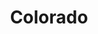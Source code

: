 ---
title: Colorado
crosslinks:
- Denver
- IAmA
- focoprogress
- technology
- Missing411
- pics
- worldpolitics
- ColoradoHyperloop
- COlitics
- todayilearned
- skiing
- AskReddit
- natureismetal
- television
- ColoradoSprings
- Bad_Cop_No_Donut
- COBeer
- postprocessing
- FindingFennsGold
---